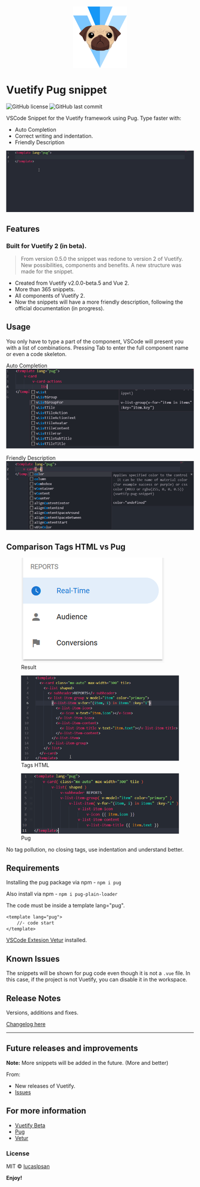 <p align="center">
<img src="https://raw.githubusercontent.com/lucaslpsan/vuetify-pug-snippet/master/assets/icon.png" height="165" alt="Icon">
</p>

# Vuetify Pug snippet
![GitHub license](https://img.shields.io/github/license/lucaslpsan/vuetify-pug-snippet.svg)
![GitHub last commit](https://img.shields.io/github/last-commit/lucaslpsan/vuetify-pug-snippet.svg)

VSCode Snippet for the Vuetify framework using Pug. Type faster with:
* Auto Completion
* Correct writing and indentation.
* Friendly Description

![Gif](assets/vuetify-pug-snippet.gif)

## Features
### Built for Vuetify 2 (in beta).
> From version 0.5.0 the snippet was redone to version 2 of Vuetify. New possibilities, components and benefits. A new structure was made for the snippet.

- Created from Vuetify v2.0.0-beta.5 and Vue 2.
- More than 365 snippets.
- All components of Vuetify 2.
- Now the snippets will have a more friendly description, following the official documentation (in progress).

## Usage
You only have to type a part of the component, VSCode will present you with a list of combinations. Pressing Tab to enter the full component name or even a code skeleton.

Auto Completion
![example](assets/example.png)

Friendly Description
![example](assets/example-description.png)

## Comparison Tags HTML vs Pug
<link href="assets/style-md.css" rel="stylesheet"></link>
<div class="container-snippet">
    <div>
        <figure>
            <img src="https://raw.githubusercontent.com/lucaslpsan/vuetify-pug-snippet/master/assets/code-result.png" >
            <figcaption>Result</figcaption>
        </figure>
    </div>
    <div>
        <figure>
            <img src="https://raw.githubusercontent.com/lucaslpsan/vuetify-pug-snippet/master/assets/code-html.png">
            <figcaption>Tags HTML</figcaption>
        </figure>
    </div>
    <div>
        <figure>
            <img src="https://raw.githubusercontent.com/lucaslpsan/vuetify-pug-snippet/master/assets/code-pug.png">
            <figcaption>Pug</figcaption>
        </figure>
    </div>
</div>

No tag pollution, no closing tags, use indentation and understand better.

## Requirements

Installing the pug package via npm - `npm i pug`

Also install via npm - `npm i pug-plain-loader`

The code must be inside a template lang="pug".
```
<template lang="pug">
    //- code start
</template>
```
[VSCode Extesion Vetur](https://marketplace.visualstudio.com/items?itemName=octref.vetur) installed.

## Known Issues
The snippets will be shown for pug code even though it is not a `.vue` file. In this case, if the project is not Vuetify, you can disable it in the workspace.

## Release Notes

Versions, additions and fixes.

[Changelog here](CHANGELOG.md)

-----------------------------------------------------------------------------------------------------------

## Future releases and improvements

**Note:** More snippets will be added in the future. (More and better)

From:

* New releases of Vuetify.
* [Issues](https://github.com/lucaslpsan/vuetify-pug-snippet/issues)

## For more information

* [Vuetify Beta](https://next.vuetifyjs.com/)
* [Pug](https://pugjs.org/)
* [Vetur](https://vuejs.github.io/vetur)

### License
MIT © [lucaslpsan](https://lucaslpsan.github.io/en/)

**Enjoy!**

